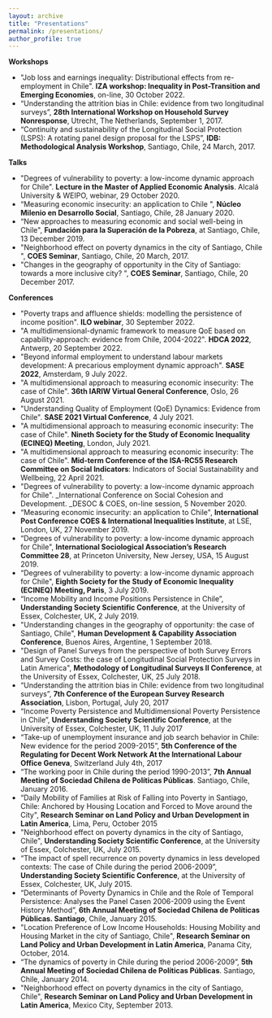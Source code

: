 ```yaml
---
layout: archive
title: "Presentations"
permalink: /presentations/
author_profile: true
---
```



__Workshops__

- "Job loss and earnings inequality: Distributional effects from re-employment in Chile". __IZA workshop: Inequality in Post-Transition and Emerging Economies__, on-line, 30 October 2022.
- “Understanding the attrition bias in Chile: evidence from two longitudinal surveys”, __28th International Workshop on Household Survey Nonresponse__, Utrecht, The Netherlands, September 1, 2017.
- “Continuity and sustainability of the Longitudinal Social Protection (LSPS): A rotating panel design proposal for the LSPS”, __IDB: Methodological Analysis Workshop__, Santiago, Chile, 24 March, 2017.

__Talks__

- "Degrees of vulnerability to poverty: a low-income dynamic approach for Chile". __Lecture in the Master of Applied Economic Analysis__. Alcalá University & WEIPO, webinar, 29 October 2020.
- “Measuring economic insecurity: an application to Chile ", __Núcleo Milenio en Desarrollo Social__, Santiago, Chile, 28 January 2020.
- “New approaches to measuring economic and social well-being in Chile", __Fundación para la Superación de la Pobreza__, at Santiago, Chile, 13 December 2019.
- "Neighborhood effect on poverty dynamics in the city of Santiago, Chile ", __COES Seminar__, Santiago, Chile, 20 March, 2017.
- "Changes in the geography of opportunity in the City of Santiago: towards a more inclusive city? ", __COES Seminar__, Santiago, Chile, 20 December 2017.

__Conferences__

- "Poverty traps and affluence shields: modelling the persistence of income position". __ILO webinar__, 30 September 2022.
- "A multidimensional-dynamic framework to measure QoE based on capability-approach: evidence from Chile, 2004-2022". __HDCA 2022__, Antwerp, 20 September 2022.
- "Beyond informal employment to understand labour markets development: A precarious employment dynamic approach". __SASE 2022__, Amsterdam, 9 July 2022.
- "A multidimensional approach to measuring economic insecurity: The case of Chile". __36th IARIW Virtual General Conference__, Oslo, 26 August 2021.
- "Understanding Quality of Employment (QoE) Dynamics: Evidence from Chile". __SASE 2021 Virtual Conference__, 4 July 2021.
- "A multidimensional approach to measuring economic insecurity: The case of Chile". __Nineth Society for the Study of Economic Inequality (ECINEQ) Meeting__, London, July 2021.
- "A multidimensional approach to measuring economic insecurity: The case of Chile". __Mid-term Conference of the ISA-RC55 Research Committee on Social Indicators__: Indicators of Social Sustainability and Wellbeing, 22 April 2021.
- "Degrees of vulnerability to poverty: a low-income dynamic approach for Chile". _International Conference on Social Cohesion and Development. _DESOC & COES, on-line session, 5 November 2020.
-  “Measuring economic insecurity: an application to Chile", __International Post Conference COES & International Inequalities Institute__, at LSE, London, UK, 27 November 2019.
-  “Degrees of vulnerability to poverty: a low-income dynamic approach for Chile", __International Sociological Association’s Research Committee 28__, at Princeton University, New Jersey, USA, 15 August 2019.
- “Degrees of vulnerability to poverty: a low-income dynamic approach for Chile", __Eighth Society for the Study of Economic Inequality (ECINEQ) Meeting, Paris__, 3 July 2019.
- “Income Mobility and Income Positions Persistence in Chile”, __Understanding Society Scientific Conference__, at the University of Essex, Colchester, UK, 2 July 2019.
- "Understanding changes in the geography of opportunity: the case of Santiago, Chile", __Human Development & Capability Association Conference__, Buenos Aires, Argentine, 1 September 2018.
- "Design of Panel Surveys from the perspective of both Survey Errors and Survey Costs: the case of Longitudinal Social Protection Surveys in Latin America", __Methodology of Longitudinal Surveys II Conference__, at the University of Essex, Colchester, UK, 25 July 2018.
- “Understanding the attrition bias in Chile: evidence from two longitudinal surveys”, __7th Conference of the European Survey Research Association__, Lisbon, Portugal, July 20, 2017
- “Income Poverty Persistence and Multidimensional Poverty Persistence in Chile”, __Understanding Society Scientific Conference__, at the University of Essex, Colchester, UK, 11 July 2017
- “Take-up of unemployment insurance and job search behavior in Chile: New evidence for the period 2009-2015”, __5th Conference of the Regulating for Decent Work Network At the International Labour Office Geneva__, Switzerland July 4th, 2017 
- “The working poor in Chile during the period 1990-2013”, __7th Annual Meeting of Sociedad Chilena de Políticas Públicas__. Santiago, Chile, January 2016. 
- “Daily Mobility of Families at Risk of Falling into Poverty in Santiago, Chile: Anchored by Housing Location and Forced to Move around the City", __Research Seminar on Land Policy and Urban Development in Latin America__, Lima, Peru, October 2015
- "Neighborhood effect on poverty dynamics in the city of Santiago, Chile", __Understanding Society Scientific Conference__, at the University of Essex, Colchester, UK, July 2015.
- “The impact of spell recurrence on poverty dynamics in less developed contexts: The case of Chile during the period 2006-2009”, __Understanding Society Scientific Conference__, at the University of Essex, Colchester, UK, July 2015.
- “Determinants of Poverty Dynamics in Chile and the Role of Temporal Persistence: Analyses the Panel Casen 2006-2009 using the Event History Method”, __6th Annual Meeting of Sociedad Chilena de Políticas Públicas. Santiago__, Chile, January 2015. 
- "Location Preference of Low Income Households: Housing Mobility and Housing Market in the city of Santiago, Chile", __Research Seminar on Land Policy and Urban Development in Latin America__, Panama City, October, 2014.
- “The dynamics of poverty in Chile during the period 2006-2009”, __5th Annual Meeting of Sociedad Chilena de Políticas Públicas__. Santiago, Chile, January 2014. 
- "Neighborhood effect on poverty dynamics in the city of Santiago, Chile", __Research Seminar on Land Policy and Urban Development in Latin America__, Mexico City, September 2013.